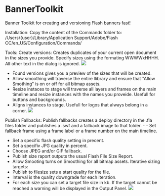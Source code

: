 BannerToolkit
=============

Banner Toolkit for creating and versioning Flash banners fast!

Installation:
Copy the content of the Commands folder to:
/Users/{user}/Library/Application Support/Adobe/Flash CC/en_US/Configuration/Commands/

Tools:
Create versions:
Creates duplicates of your current open document in the sizes you provide. Specify sizes using the formating WWWWxHHHH. All other text in the dialog is ignored.
![](https://github.com/superunrelated/BannerToolkit/docs/images/CreateVersions1.png)

- Found versions gives you a preview of the sizes that will be created.
- Allow smoothing will traverse the entire llibrary and ensure that "Allow Smothing" is on or off for all bitmap assets.
- Resize instaces to stage will traverse all layers and frames on the main timeline and resize instances with the names you proveide. Usefull for buttons and backgrounds.
- Aligns instances to stage. Usefull for logos that always belong in a corner.
![](https://github.com/superunrelated/BannerToolkit/docs/images/CreateVersions2.png)

Publish Fallbacks:
Publish fallbacks creates a deploy directory in the .fla files folder and publishes a .swf and a fallback image to that folder. - - Set fallback frame using a frame label or a frame number on the main timeline.
- Set a specific flash quality setting in precent.
- Set a specifiv JPG quality in percent.
- Choose JPEG and/or GIF fallback.
- Publish size raport outputs the usual Flash File Size Report.
- Allow Smooting turns on Smoothing for all bitmap assets.
Iterative sizing targets:
- Publish to filesize sets a start quality for the file.
- Interval is the quality downgrade for each iteration.
- For each size you can set a target file size in kb. If the target cannot be reached a warning will be displayed in the Output Panel.
![](https://github.com/superunrelated/BannerToolkit/docs/images/PublishFallbacks.png)

